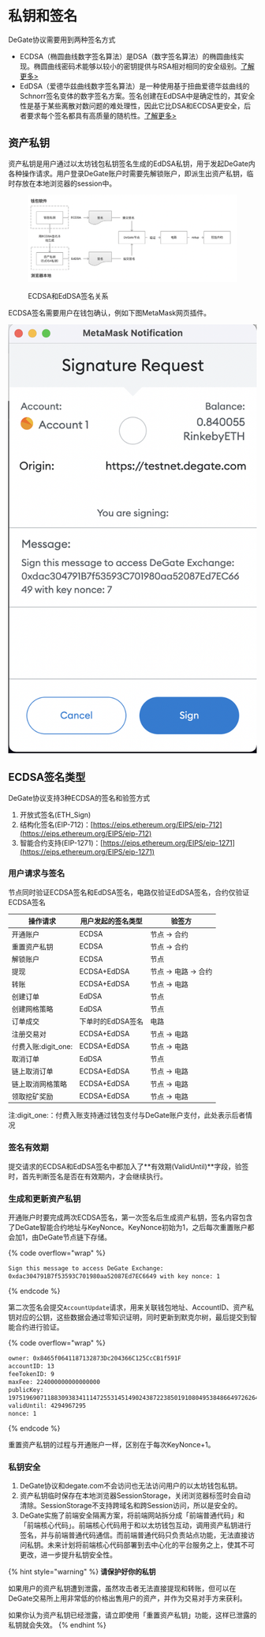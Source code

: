 # 私钥和签名

DeGate协议需要用到两种签名方式

* ECDSA（椭圆曲线数字签名算法）是DSA（数字签名算法）的椭圆曲线实现。椭圆曲线密码术能够以较小的密钥提供与RSA相对相同的安全级别。[了解更多>](https://en.wikipedia.org/wiki/Elliptic\_Curve\_Digital\_Signature\_Algorithm)
* EdDSA（爱德华兹曲线数字签名算法）是一种使用基于扭曲爱德华兹曲线的Schnorr签名变体的数字签名方案。签名创建在EdDSA中是确定性的，其安全性是基于某些离散对数问题的难处理性，因此它比DSA和ECDSA更安全，后者要求每个签名都具有高质量的随机性。[了解更多>](https://en.wikipedia.org/wiki/EdDSA)

## 资产私钥

资产私钥是用户通过以太坊钱包私钥签名生成的EdDSA私钥，用于发起DeGate内各种操作请求。用户登录DeGate账户时需要先解锁账户，即派生出资产私钥，临时存放在本地浏览器的session中。

<figure><img src="../.gitbook/assets/Screen Shot 2022-10-21 at 14.43.51.png" alt=""><figcaption><p>ECDSA和EdDSA签名关系</p></figcaption></figure>

ECDSA签名需要用户在钱包确认，例如下图MetaMask网页插件。

![](<../.gitbook/assets/Screen Shot 2022-08-18 at 12.51.47 PM.png>)

## ECDSA签名类型

DeGate协议支持3种ECDSA的签名和验签方式

1. 开放式签名(ETH\_Sign)
2. 结构化签名(EIP-712)：[https://eips.ethereum.org/EIPS/eip-712](https://eips.ethereum.org/EIPS/eip-712)
3. 智能合约支持(EIP-1271)：[https://eips.ethereum.org/EIPS/eip-1271](https://eips.ethereum.org/EIPS/eip-1271)

### 用户请求与签名

节点同时验证ECDSA签名和EdDSA签名，电路仅验证EdDSA签名，合约仅验证ECDSA签名

| 操作请求             | 用户发起的签名类型   | 验签方            |
| ---------------- | ----------- | -------------- |
| 开通账户             | ECDSA       | 节点 -> 合约       |
| 重置资产私钥           | ECDSA       | 节点 -> 合约       |
| 解锁账户             | ECDSA       | 节点             |
| 提现               | ECDSA+EdDSA | 节点 -> 电路 -> 合约 |
| 转账               | ECDSA+EdDSA | 节点 -> 电路       |
| 创建订单             | EdDSA       | 节点             |
| 创建网格策略           | EdDSA       | 节点             |
| 订单成交             | 下单时的EdDSA签名 | 电路             |
| 注册交易对            | ECDSA+EdDSA | 节点 -> 电路       |
| 付费入账:digit\_one: | ECDSA+EdDSA | 节点 -> 电路       |
| 取消订单             | EdDSA       | 节点             |
| 链上取消订单           | ECDSA+EdDSA | 节点 -> 电路       |
| 链上取消网格策略         | ECDSA+EdDSA | 节点 -> 电路       |
| 领取挖矿奖励           | ECDSA+EdDSA | 节点 -> 电路       |

注:digit\_one:：付费入账支持通过钱包支付与DeGate账户支付，此处表示后者情况

### 签名有效期

提交请求的ECDSA和EdDSA签名中都加入了**有效期(ValidUntil)**字段，验签时，首先判断签名是否在有效期内，才会继续执行。

### 生成和更新资产私钥

开通账户时要完成两次ECDSA签名，第一次签名后生成资产私钥，签名内容包含了DeGate智能合约地址与KeyNonce。KeyNonce初始为1，之后每次重置账户都会加1，由DeGate节点链下存储。

{% code overflow="wrap" %}
```markup
Sign this message to access DeGate Exchange: 0xdac304791B7f53593C701980aa52087Ed7EC6649 with key nonce: 1
```
{% endcode %}

第二次签名会提交`AccountUpdate`请求，用来关联钱包地址、AccountID、资产私钥对应的公钥，这些数据会通过零知识证明，同时更新到默克尔树，最后提交到智能合约进行验证。

{% code overflow="wrap" %}
```
owner: 0x8465f0641187132873Dc204366C125CcCB1f591F
accountID: 13
feeTokenID: 9
maxFee: 224000000000000000
publicKey: 19751969071188309383411147255314514902438722385019108049538486649726264961725
validUntil: 4294967295
nonce: 1
```
{% endcode %}

重置资产私钥的过程与开通账户一样，区别在于每次KeyNonce+1。

### 私钥安全

1. DeGate协议和degate.com不会访问也无法访问用户的以太坊钱包私钥。
2. 资产私钥临时保存在本地浏览器SessionStorage，关闭浏览器标签时会自动清除。SessionStorage不支持跨域名和跨Session访问，所以是安全的。
3. DeGate实施了前端安全隔离方案，将前端网站拆分成「前端普通代码」和「前端核心代码」。前端核心代码用于和以太坊钱包互动，调用资产私钥进行签名，并与前端普通代码通信。而前端普通代码只负责站点功能，无法直接访问私钥。未来计划将前端核心代码部署到去中心化的平台服务之上，使其不可更改，进一步提升私钥安全性。

{% hint style="warning" %}
**请保护好你的私钥**

如果用户的资产私钥遭到泄露，虽然攻击者无法直接提现和转账，但可以在DeGate交易所上用非常低的价格出售用户的资产，并作为交易对手方来获利。

如果你认为资产私钥已经泄露，请立即使用「重置资产私钥」功能，这样已泄露的私钥就会失效。
{% endhint %}
